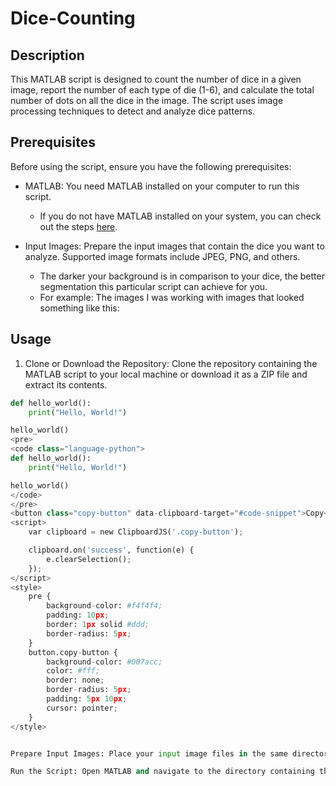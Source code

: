 # Dice-Counting

## Description

This MATLAB script is designed to count the number of dice in a given image, report the number of each type of die (1-6), and calculate the total number of dots on all the dice in the image. The script uses image processing techniques to detect and analyze dice patterns.

## Prerequisites

Before using the script, ensure you have the following prerequisites:

* MATLAB: You need MATLAB installed on your computer to run this script.
  * If you do not have MATLAB installed on your system, you can check out the steps <a href="https://www.mathworks.com/products/matlab.html?s_tid=hp_products_matlab">here</a>.

* Input Images: Prepare the input images that contain the dice you want to analyze. Supported image formats include JPEG, PNG, and others.
  * The darker your background is in comparison to your dice, the better segmentation this particular script can achieve for you.
  * For example: The images I was working with images that looked something like this:
    

## Usage

1. Clone or Download the Repository: Clone the repository containing the MATLAB script to your local machine or download it as a ZIP file and extract its contents.

<script src="https://cdnjs.cloudflare.com/ajax/libs/clipboard.js/2.0.8/clipboard.min.js"></script>

```python
def hello_world():
    print("Hello, World!")

hello_world()
<pre>
<code class="language-python">
def hello_world():
    print("Hello, World!")

hello_world()
</code>
</pre>
<button class="copy-button" data-clipboard-target="#code-snippet">Copy</button>
<script>
    var clipboard = new ClipboardJS('.copy-button');

    clipboard.on('success', function(e) {
        e.clearSelection();
    });
</script>
<style>
    pre {
        background-color: #f4f4f4;
        padding: 10px;
        border: 1px solid #ddd;
        border-radius: 5px;
    }
    button.copy-button {
        background-color: #007acc;
        color: #fff;
        border: none;
        border-radius: 5px;
        padding: 5px 10px;
        cursor: pointer;
    }
</style>


Prepare Input Images: Place your input image files in the same directory as the script. Alternatively, you can specify the file paths within the script.

Run the Script: Open MATLAB and navigate to the directory containing the script. Run the script by typing the following command in the MATLAB command window, replacing 'your_image.jpg' with the path to your input image file:

